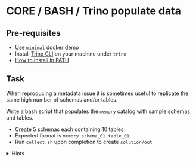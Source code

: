 # CORE / BASH / Trino populate data

## Pre-requisites
- Use `minimal` docker demo
- Install [Trino CLI](https://starburstsupport.force.com/s/starburst-software-download/Starburst_Software_Download__c/00B1U00000EK5bAUAT?tabset-29191=a17e6) on your machine under `trino`
- [How to install in PATH](https://apple.stackexchange.com/questions/41542/adding-a-new-executable-to-the-path-environment-variable)

## Task
When reproducing a metadata issue it is sometimes useful to replicate the same high number of schemas and/or tables.

Write a bash script that populates the `memory` catalog with sample schemas and tables.
- Create 5 schemas each containing 10 tables
- Expected format is `memory.schema_01.table_01`
- Run `collect.sh` upon completion to create `solution/out`

<details>
  <summary>Hints</summary>
  
  1. Create script file `solution/trino_populate.sh`
  2. Leverage [variables](https://tldp.org/HOWTO/Bash-Prog-Intro-HOWTO-5.html) and [for loops](https://phoenixnap.com/kb/bash-for-loop) in your script to create the SQL commands and append them to a file (i.e. `populate.sql`)
  3. Take advantage of the TRINO CLI [`--file` option](https://docs.starburst.io/latest/client/cli.html#batch-mode) to execute SQL statements in batch mode from the file we just populated
</details>

